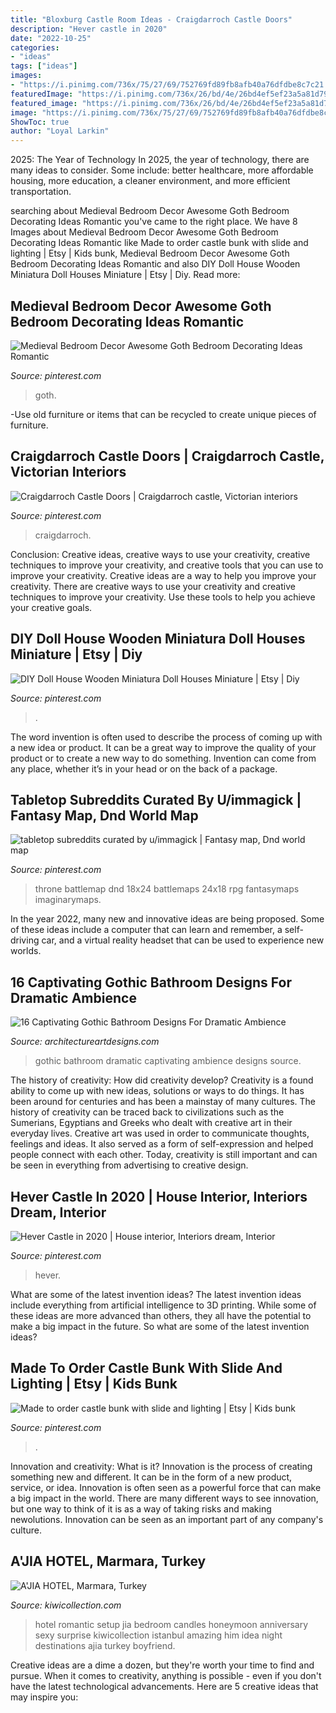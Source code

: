 ```yaml
---
title: "Bloxburg Castle Room Ideas - Craigdarroch Castle Doors"
description: "Hever castle in 2020"
date: "2022-10-25"
categories:
- "ideas"
tags: ["ideas"]
images:
- "https://i.pinimg.com/736x/75/27/69/752769fd89fb8afb40a76dfdbe8c7c21.jpg"
featuredImage: "https://i.pinimg.com/736x/26/bd/4e/26bd4ef5ef23a5a81d7959b9d7affff9.jpg"
featured_image: "https://i.pinimg.com/736x/26/bd/4e/26bd4ef5ef23a5a81d7959b9d7affff9.jpg"
image: "https://i.pinimg.com/736x/75/27/69/752769fd89fb8afb40a76dfdbe8c7c21.jpg"
ShowToc: true
author: "Loyal Larkin"
---
```



2025: The Year of Technology
In 2025, the year of technology, there are many ideas to consider. Some include: better healthcare, more affordable housing, more education, a cleaner environment, and more efficient transportation.

	

		
searching about Medieval Bedroom Decor Awesome Goth Bedroom Decorating Ideas Romantic you've came to the right place. We have 8 Images about Medieval Bedroom Decor Awesome Goth Bedroom Decorating Ideas Romantic like Made to order castle bunk with slide and lighting | Etsy | Kids bunk, Medieval Bedroom Decor Awesome Goth Bedroom Decorating Ideas Romantic and also DIY Doll House Wooden Miniatura Doll Houses Miniature | Etsy | Diy. Read more:
		
    
## Medieval Bedroom Decor Awesome Goth Bedroom Decorating Ideas Romantic

<img loading=lazy src="https://i.pinimg.com/736x/b7/04/7c/b7047c32930239dc5107086fe1a2d064.jpg" onerror="this.onerror=null;this.src='https://tse2.mm.bing.net/th?id=OIP.7b93R1MdYswE_PdpXS6L-gHaF8&amp;pid=15.1';" alt="Medieval Bedroom Decor Awesome Goth Bedroom Decorating Ideas Romantic">

_Source: pinterest.com_

>goth. 

	

-Use old furniture or items that can be recycled to create unique pieces of furniture.

    
## Craigdarroch Castle Doors | Craigdarroch Castle, Victorian Interiors

<img loading=lazy src="https://i.pinimg.com/736x/a4/35/60/a43560af71b363d483a9aef6dc506abd--castle-doors-photoshoot-ideas.jpg" onerror="this.onerror=null;this.src='https://tse3.mm.bing.net/th?id=OIP.o3LlzE3qTvIlwuZWe4-QSgHaLE&amp;pid=15.1';" alt="Craigdarroch Castle Doors | Craigdarroch castle, Victorian interiors">

_Source: pinterest.com_

>craigdarroch. 

	

Conclusion: Creative ideas, creative ways to use your creativity, creative techniques to improve your creativity, and creative tools that you can use to improve your creativity.
Creative ideas are a way to help you improve your creativity. There are creative ways to use your creativity and creative techniques to improve your creativity. Use these tools to help you achieve your creative goals.

    
## DIY Doll House Wooden Miniatura Doll Houses Miniature | Etsy | Diy

<img loading=lazy src="https://i.pinimg.com/736x/26/bd/4e/26bd4ef5ef23a5a81d7959b9d7affff9.jpg" onerror="this.onerror=null;this.src='https://tse3.mm.bing.net/th?id=OIP.A7kRxxGSni_BfcBJMadObAHaGK&amp;pid=15.1';" alt="DIY Doll House Wooden Miniatura Doll Houses Miniature | Etsy | Diy">

_Source: pinterest.com_

>. 

	

The word invention is often used to describe the process of coming up with a new idea or product. It can be a great way to improve the quality of your product or to create a new way to do something. Invention can come from any place, whether it’s in your head or on the back of a package.

    
## Tabletop Subreddits Curated By U/immagick | Fantasy Map, Dnd World Map

<img loading=lazy src="https://i.pinimg.com/736x/5a/ba/10/5aba10a4b07994e28c46b791b5e0aa31.jpg" onerror="this.onerror=null;this.src='https://tse4.mm.bing.net/th?id=OIP.9s-30JMhR1ehjwj3JV5rYgHaJ3&amp;pid=15.1';" alt="tabletop subreddits curated by u/immagick | Fantasy map, Dnd world map">

_Source: pinterest.com_

>throne battlemap dnd 18x24 battlemaps 24x18 rpg fantasymaps imaginarymaps. 

	

In the year 2022, many new and innovative ideas are being proposed. Some of these ideas include a computer that can learn and remember, a self-driving car, and a virtual reality headset that can be used to experience new worlds.

    
## 16 Captivating Gothic Bathroom Designs For Dramatic Ambience

<img loading=lazy src="http://www.architectureartdesigns.com/wp-content/uploads/2016/07/9-17.jpg" onerror="this.onerror=null;this.src='https://tse3.mm.bing.net/th?id=OIP.-2iHWiO9hrpWnIIsdrtF2gHaJQ&amp;pid=15.1';" alt="16 Captivating Gothic Bathroom Designs For Dramatic Ambience">

_Source: architectureartdesigns.com_

>gothic bathroom dramatic captivating ambience designs source. 

	

The history of creativity: How did creativity develop?
Creativity is a found ability to come up with new ideas, solutions or ways to do things. It has been around for centuries and has been a mainstay of many cultures. The history of creativity can be traced back to civilizations such as the Sumerians, Egyptians and Greeks who dealt with creative art in their everyday lives. Creative art was used in order to communicate thoughts, feelings and ideas. It also served as a form of self-expression and helped people connect with each other. Today, creativity is still important and can be seen in everything from advertising to creative design.

    
## Hever Castle In 2020 | House Interior, Interiors Dream, Interior

<img loading=lazy src="https://i.pinimg.com/736x/d2/83/56/d28356797a606d6c30649fa1529ba0b4.jpg" onerror="this.onerror=null;this.src='https://tse2.mm.bing.net/th?id=OIP.RIjrOK2PLuOAqN43SFbZsQHaK5&amp;pid=15.1';" alt="Hever Castle in 2020 | House interior, Interiors dream, Interior">

_Source: pinterest.com_

>hever. 

	

What are some of the latest invention ideas?
The latest invention ideas include everything from artificial intelligence to 3D printing. While some of these ideas are more advanced than others, they all have the potential to make a big impact in the future. So what are some of the latest invention ideas?

    
## Made To Order Castle Bunk With Slide And Lighting | Etsy | Kids Bunk

<img loading=lazy src="https://i.pinimg.com/736x/75/27/69/752769fd89fb8afb40a76dfdbe8c7c21.jpg" onerror="this.onerror=null;this.src='https://tse2.mm.bing.net/th?id=OIP.XA8ZQbBSEcEkjes51Lmu5AHaDh&amp;pid=15.1';" alt="Made to order castle bunk with slide and lighting | Etsy | Kids bunk">

_Source: pinterest.com_

>. 

	

Innovation and creativity: What is it?
Innovation is the process of creating something new and different. It can be in the form of a new product, service, or idea. Innovation is often seen as a powerful force that can make a big impact in the world. There are many different ways to see innovation, but one way to think of it is as a way of taking risks and making newolutions. Innovation can be seen as an important part of any company's culture.

    
## A&#039;JIA HOTEL, Marmara, Turkey

<img loading=lazy src="http://cdn.media.kiwicollection.com/media/property/PR003008/xl/003008-04-romantic-room-setup.jpg" onerror="this.onerror=null;this.src='https://tse1.mm.bing.net/th?id=OIP.CCGFFlnQ695msFeMEEa1oQHaEK&amp;pid=15.1';" alt="A&#039;JIA HOTEL, Marmara, Turkey">

_Source: kiwicollection.com_

>hotel romantic setup jia bedroom candles honeymoon anniversary sexy surprise kiwicollection istanbul amazing him idea night destinations ajia turkey boyfriend. 

	

Creative ideas are a dime a dozen, but they're worth your time to find and pursue. When it comes to creativity, anything is possible - even if you don't have the latest technological advancements. Here are 5 creative ideas that may inspire you: 

